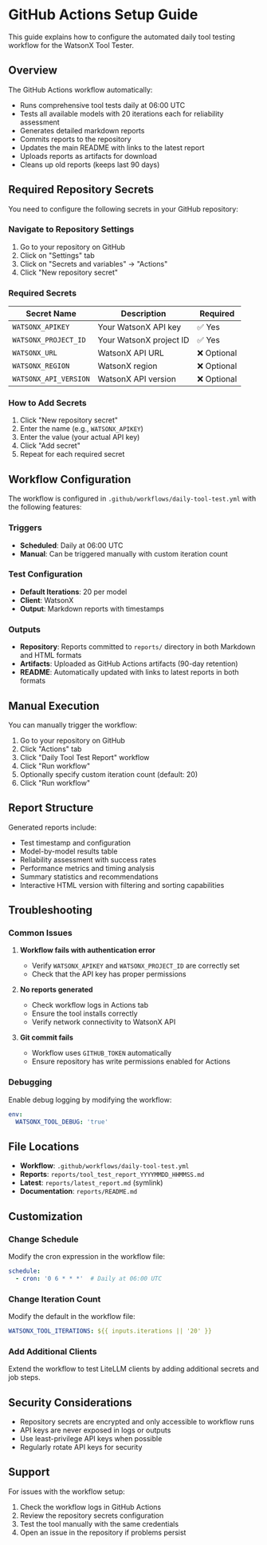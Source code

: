 # GitHub Actions Setup Guide

This guide explains how to configure the automated daily tool testing workflow for the WatsonX Tool Tester.

## Overview

The GitHub Actions workflow automatically:
- Runs comprehensive tool tests daily at 06:00 UTC
- Tests all available models with 20 iterations each for reliability assessment
- Generates detailed markdown reports
- Commits reports to the repository
- Updates the main README with links to the latest report
- Uploads reports as artifacts for download
- Cleans up old reports (keeps last 90 days)

## Required Repository Secrets

You need to configure the following secrets in your GitHub repository:

### Navigate to Repository Settings
1. Go to your repository on GitHub
2. Click on "Settings" tab
3. Click on "Secrets and variables" → "Actions"
4. Click "New repository secret"

### Required Secrets

| Secret Name | Description | Required |
|-------------|-------------|----------|
| `WATSONX_APIKEY` | Your WatsonX API key | ✅ Yes |
| `WATSONX_PROJECT_ID` | Your WatsonX project ID | ✅ Yes |
| `WATSONX_URL` | WatsonX API URL | ❌ Optional |
| `WATSONX_REGION` | WatsonX region | ❌ Optional |
| `WATSONX_API_VERSION` | WatsonX API version | ❌ Optional |

### How to Add Secrets

1. Click "New repository secret"
2. Enter the name (e.g., `WATSONX_APIKEY`)
3. Enter the value (your actual API key)
4. Click "Add secret"
5. Repeat for each required secret

## Workflow Configuration

The workflow is configured in `.github/workflows/daily-tool-test.yml` with the following features:

### Triggers
- **Scheduled**: Daily at 06:00 UTC
- **Manual**: Can be triggered manually with custom iteration count

### Test Configuration
- **Default Iterations**: 20 per model
- **Client**: WatsonX
- **Output**: Markdown reports with timestamps

### Outputs
- **Repository**: Reports committed to `reports/` directory in both Markdown and HTML formats
- **Artifacts**: Uploaded as GitHub Actions artifacts (90-day retention)
- **README**: Automatically updated with links to latest reports in both formats

## Manual Execution

You can manually trigger the workflow:

1. Go to your repository on GitHub
2. Click "Actions" tab
3. Click "Daily Tool Test Report" workflow
4. Click "Run workflow"
5. Optionally specify custom iteration count (default: 20)
6. Click "Run workflow"

## Report Structure

Generated reports include:
- Test timestamp and configuration
- Model-by-model results table
- Reliability assessment with success rates
- Performance metrics and timing analysis
- Summary statistics and recommendations
- Interactive HTML version with filtering and sorting capabilities

## Troubleshooting

### Common Issues

1. **Workflow fails with authentication error**
   - Verify `WATSONX_APIKEY` and `WATSONX_PROJECT_ID` are correctly set
   - Check that the API key has proper permissions

2. **No reports generated**
   - Check workflow logs in Actions tab
   - Ensure the tool installs correctly
   - Verify network connectivity to WatsonX API

3. **Git commit fails**
   - Workflow uses `GITHUB_TOKEN` automatically
   - Ensure repository has write permissions enabled for Actions

### Debugging

Enable debug logging by modifying the workflow:
```yaml
env:
  WATSONX_TOOL_DEBUG: 'true'
```

## File Locations

- **Workflow**: `.github/workflows/daily-tool-test.yml`
- **Reports**: `reports/tool_test_report_YYYYMMDD_HHMMSS.md`
- **Latest**: `reports/latest_report.md` (symlink)
- **Documentation**: `reports/README.md`

## Customization

### Change Schedule
Modify the cron expression in the workflow file:
```yaml
schedule:
  - cron: '0 6 * * *'  # Daily at 06:00 UTC
```

### Change Iteration Count
Modify the default in the workflow file:
```yaml
WATSONX_TOOL_ITERATIONS: ${{ inputs.iterations || '20' }}
```

### Add Additional Clients
Extend the workflow to test LiteLLM clients by adding additional secrets and job steps.

## Security Considerations

- Repository secrets are encrypted and only accessible to workflow runs
- API keys are never exposed in logs or outputs
- Use least-privilege API keys when possible
- Regularly rotate API keys for security

## Support

For issues with the workflow setup:
1. Check the workflow logs in GitHub Actions
2. Review the repository secrets configuration
3. Test the tool manually with the same credentials
4. Open an issue in the repository if problems persist
